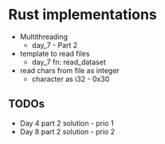 # Rust implementations

- Multithreading
  - day_7 - Part 2
- template to read files
  - day_7 fn: read_dataset
- read chars from file as integer
  - character as i32 - 0x30

## TODOs

- Day 4 part 2 solution - prio 1
- Day 8 part 2 solution - prio 2

